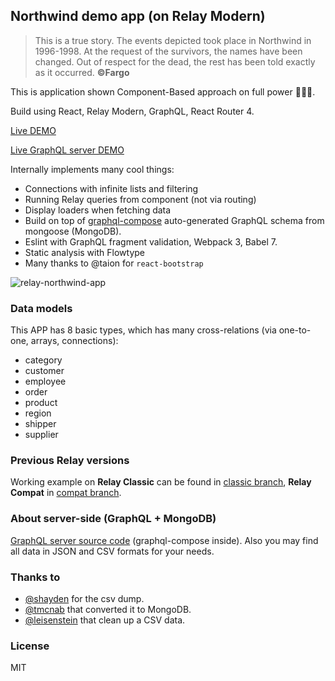 ## Northwind demo app (on Relay Modern)

> This is a true story. The events depicted took place in Northwind in 1996-1998. At the request of the survivors, the names have been changed. Out of respect for the dead, the rest has been told exactly as it occurred.
> **©Fargo**

This is application shown Component-Based approach on full power 💪💪💪.

Build using React, Relay Modern, GraphQL, React Router 4.

[Live DEMO](https://nodkz.github.io/relay-northwind/)

[Live GraphQL server DEMO](http://graphql-compose.herokuapp.com/northwind/)

Internally implements many cool things:
- Connections with infinite lists and filtering
- Running Relay queries from component (not via routing)
- Display loaders when fetching data
- Build on top of [graphql-compose](https://github.com/nodkz/graphql-compose) auto-generated GraphQL schema from mongoose (MongoDB).
- Eslint with GraphQL fragment validation, Webpack 3, Babel 7.
- Static analysis with Flowtype
- Many thanks to @taion for `react-bootstrap`

![relay-northwind-app](https://cloud.githubusercontent.com/assets/1946920/18013918/488e6830-6be2-11e6-84b6-884c8ab971ac.gif)

### Data models
This APP has 8 basic types, which has many cross-relations (via one-to-one, arrays, connections):
- category
- customer
- employee
- order
- product
- region
- shipper
- supplier

### Previous Relay versions
Working example on **Relay Classic** can be found in [classic branch](https://github.com/nodkz/relay-northwind-app/tree/classic), **Relay Compat** in [compat branch](https://github.com/nodkz/relay-northwind-app/tree/compat).


### About server-side (GraphQL + MongoDB)
[GraphQL server source code](https://github.com/nodkz/graphql-compose-examples/tree/master/examples/northwind) (graphql-compose inside). Also you may find all data in JSON and CSV formats for your needs.


### Thanks to
- [@shayden](https://github.com/shayden) for the csv dump.
- [@tmcnab](https://github.com/tmcnab/northwind-mongo) that converted it to MongoDB.
- [@leisenstein](https://github.com/leisenstein/northwind-mongo) that clean up a CSV data.

### License
MIT
